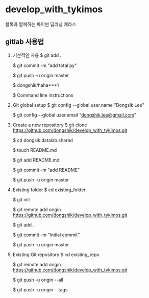 # develop_with_tykimos
블록과 함께하는 파이썬 딥러닝 케라스


## gitlab 사용법

1. 기본적인 사용
    $ git add .
    
    $ git commit -m "add total py"
    
    $ git push -u origin master
    
    $ dongshik/haha***1
    
    $ Command line instructions

2. Git global setup
    $ git config --global user.name "Dongsik Lee"
    
    $ git config --global user.email "dongshik.lee@gmail.com"

3. Create a new repository
    $ git clone https://github.com/dongshik/develop_with_tykimos.git
    
    $ cd dongsik.datalab.shared
    
    $ touch README.md
    
    $ git add README.md
    
    $ git commit -m "add README"
    
    $ git push -u origin master

4. Existing folder
    $ cd existing_folder
    
    $ git init
    
    $ git remote add origin https://github.com/dongshik/develop_with_tykimos.git
    
    $ git add .
    
    $ git commit -m "Initial commit"
    
    $ git push -u origin master

5. Existing Git repository
    $ cd existing_repo
    
    $ git remote add origin https://github.com/dongshik/develop_with_tykimos.git
    
    $ git push -u origin --all
    
    $ git push -u origin --tags